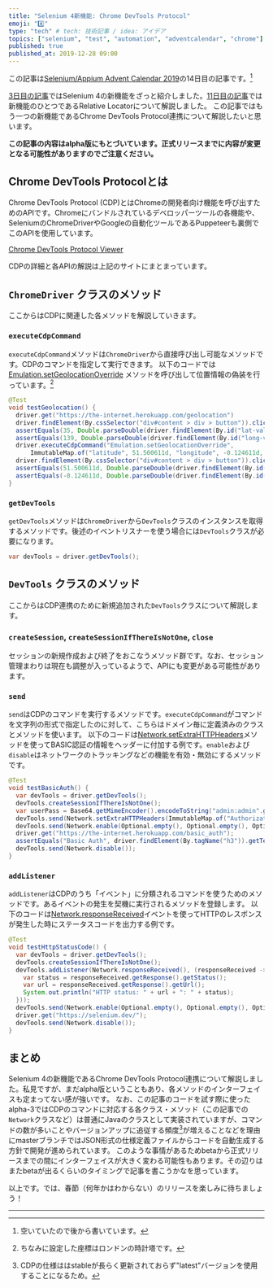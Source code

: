 ```yaml
---
title: "Selenium 4新機能: Chrome DevTools Protocol"
emoji: "4️⃣"
type: "tech" # tech: 技術記事 / idea: アイデア
topics: ["selenium", "test", "automation", "adventcalendar", "chrome"]
published: true
published_at: 2019-12-28 09:00
---
```


この記事は[Selenium/Appium Advent Calendar 2019](https://qiita.com/advent-calendar/2019/selenium_and_appium)の14日目の記事です。[^1]

[3日目の記事](https://zenn.dev/takeya0x86/articles/selenium4-new-features-alpha)ではSelenium 4の新機能をざっと紹介しました。[11日目の記事](https://zenn.dev/takeya0x86/articles/selenium4-relative-locator)では新機能のひとつであるRelative Locatorについて解説しました。
この記事ではもう一つの新機能であるChrome DevTools Protocol連携について解説したいと思います。

**この記事の内容はalpha版にもとづいています。正式リリースまでに内容が変更となる可能性がありますのでご注意ください。**

<!--more-->

## Chrome DevTools Protocolとは

Chrome DevTools Protocol (CDP)とはChromeの開発者向け機能を呼び出すためのAPIです。Chromeにバンドルされているデベロッパーツールの各機能や、SeleniumのChromeDriverやGoogleの自動化ツールであるPuppeteerも裏側でこのAPIを使用しています。

[Chrome DevTools Protocol Viewer](https://chromedevtools.github.io/devtools-protocol/)

CDPの詳細と各APIの解説は上記のサイトにまとまっています。

## `ChromeDriver` クラスのメソッド

ここからはCDPに関連した各メソッドを解説していきます。

### `executeCdpCommand`

`executeCdpCommand`メソッドは`ChromeDriver`から直接呼び出し可能なメソッドです。CDPのコマンドを指定して実行できます。
以下のコードでは [Emulation.setGeolocationOverride](https://chromedevtools.github.io/devtools-protocol/tot/Emulation#method-setGeolocationOverride) メソッドを呼び出して位置情報の偽装を行っています。[^2]

```java
@Test
void testGeolocation() {
  driver.get("https://the-internet.herokuapp.com/geolocation")
  driver.findElement(By.cssSelector("div#content > div > button")).click();
  assertEquals(35, Double.parseDouble(driver.findElement(By.id("lat-value")).getText()), 0.9d);
  assertEquals(139, Double.parseDouble(driver.findElement(By.id("long-value")).getText()), 0.9d);
  driver.executeCdpCommand("Emulation.setGeolocationOverride",
      ImmutableMap.of("latitude", 51.500611d, "longitude", -0.124611d, "accuracy", 100));
  driver.findElement(By.cssSelector("div#content > div > button")).click();
  assertEquals(51.500611d, Double.parseDouble(driver.findElement(By.id("lat-value")).getText()));
  assertEquals(-0.124611d, Double.parseDouble(driver.findElement(By.id("long-value")).getText()));
}
```

### `getDevTools`

`getDevTools`メソッドは`ChromeDriver`から`DevTools`クラスのインスタンスを取得するメソッドです。後述のイベントリスナーを使う場合には`DevTools`クラスが必要になります。

```java
var devTools = driver.getDevTools();
```

## `DevTools` クラスのメソッド

ここからはCDP連携のために新規追加された`DevTools`クラスについて解説します。

### `createSession`, `createSessionIfThereIsNotOne`, `close`

セッションの新規作成および終了をおこなうメソッド群です。なお、セッション管理まわりは現在も調整が入っているようで、APIにも変更がある可能性があります。

### `send`

`send`はCDPのコマンドを実行するメソッドです。`executeCdpCommand`がコマンドを文字列の形式で指定したのに対して、こちらはドメイン毎に定義済みのクラスとメソッドを使います。
以下のコードは[Network.setExtraHTTPHeaders](https://chromedevtools.github.io/devtools-protocol/tot/Network#method-setExtraHTTPHeaders)メソッドを使ってBASIC認証の情報をヘッダーに付加する例です。`enable`および`disable`はネットワークのトラッキングなどの機能を有効・無効にするメソッドです。

```java
@Test
void testBasicAuth() {
  var devTools = driver.getDevTools();
  devTools.createSessionIfThereIsNotOne();
  var userPass = Base64.getMimeEncoder().encodeToString("admin:admin".getBytes());
  devTools.send(Network.setExtraHTTPHeaders(ImmutableMap.of("Authorization", "Basic " + userPass)));
  devTools.send(Network.enable(Optional.empty(), Optional.empty(), Optional.empty()));
  driver.get("https://the-internet.herokuapp.com/basic_auth");
  assertEquals("Basic Auth", driver.findElement(By.tagName("h3")).getText());
  devTools.send(Network.disable());
}
```

### `addListener`

`addListener`はCDPのうち「イベント」に分類されるコマンドを使うためのメソッドです。あるイベントの発生を契機に実行されるメソッドを登録します。
以下のコードは[Network.responseReceived](https://chromedevtools.github.io/devtools-protocol/tot/Network#event-responseReceived)イベントを使ってHTTPのレスポンスが発生した時にステータスコードを出力する例です。

```java
@Test
void testHttpStatusCode() {
  var devTools = driver.getDevTools();
  devTools.createSessionIfThereIsNotOne();
  devTools.addListener(Network.responseReceived(), (responseReceived -> {
    var status = responseReceived.getResponse().getStatus();
    var url = responseReceived.getResponse().getUrl();
    System.out.println("HTTP status: " + url + ": " + status);
  }));
  devTools.send(Network.enable(Optional.empty(), Optional.empty(), Optional.empty()));
  driver.get("https://selenium.dev/");
  devTools.send(Network.disable());
}
```

## まとめ

Selenium 4の新機能であるChrome DevTools Protocol連携について解説しました。私見ですが、まだalpha版ということもあり、各メソッドのインターフェイスも定まってない感が強いです。
なお、この記事のコードを試す際に使ったalpha-3ではCDPのコマンドに対応する各クラス・メソッド（この記事での`Network`クラスなど）は普通にJavaのクラスとして実装されていますが、コマンドの数が多いことやバージョンアップに追従する頻度[^3]が増えることなどを理由にmasterブランチではJSON形式の仕様定義ファイルからコードを自動生成する方針で開発が進められています。
このような事情があるためbetaから正式リリースまでの間にインターフェイスが大きく変わる可能性もあります。その辺りはまたbetaが出るくらいのタイミングで記事を書こうかなを思っています。

以上です。では、春節（何年かはわからない）のリリースを楽しみに待ちましょう！

---

[^1]: 空いていたので後から書いています。
[^2]: ちなみに設定した座標はロンドンの時計塔です。
[^3]: CDPの仕様ははstableが長らく更新されておらず"latest"バージョンを使用することになるため。
